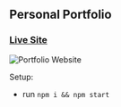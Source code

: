 ## Personal Portfolio

### [Live Site](https://jsmasterypro.com)

![Portfolio Website](https://i.ibb.co/WgPMpts/image.png)



Setup:
- run ```npm i && npm start```
